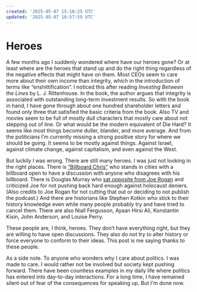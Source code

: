 ```yaml
---
created: '2025-05-07 15:10:25 UTC'
updated: '2025-05-07 16:57:59 UTC'
---
```


# Heroes

A few months ago I suddenly wondered where have our heroes gone? Or at least where are the heroes that stand up and do the right thing regardless of the negative effects that might have on them. Most CEOs seem to care more about their own income than integrity, which in the introduction of terms like “enshittification”. I noticed this after reading _Investing Between the Lines_ by L. J. Rittenhouse. In the book, the author argues that integrity is associated with outstanding long-term investment results. So with the book in hand, I have gone through about one hundred shareholder letters and found only three that satisfied the basic criteria from the book. Also TV and movies seem to be full of mostly dull characters that mostly care about not stepping out of line. Or what would be the modern equivalent of Die Hard? It seems like most things become duller, blander, and more average. And from the politicians I’m currently missing a strong positive story for where we should be going. It seems to be mostly against things. Against Israel, against climate change, against capitalism, and even against the West.

But luckily I was wrong. There are still many heroes. I was just not looking in the right places. There is [“Billboard Chris”](https://www.billboardchris.com/) who stands in cities with a billboard open to have a discussion with anyone who disagrees with his billboard. There is Douglas Murray who [sat opposite from Joe Rogan](https://open.spotify.com/episode/0U7nssZVG3bzjDEOZDukoj) and criticized Joe for not pushing back hard enough against holocaust deniers. (Also credits to Joe Rogan for not cutting that out or deciding to not publish the podcast.) And there are historians like Stephen Kotkin who stick to their history knowledge even while many people probably try and have tried to cancel them. There are also Niall Fergusson, Ayaan Hirsi Ali, Konstantin Kisin, John Anderson, and Louise Perry.

These people are, I think, heroes. They don’t have everything right, but they are willing to have open discussions. They also do not try to alter history or force everyone to conform to their ideas. This post is me saying thanks to these people.

As a side note. To anyone who wonders why I care about politics. I was made to care. I would rather not be involved but society kept pushing forward. There have been countless examples in my daily life where politics has entered into day-to-day interactions. For a long time, I have remained silent out of fear of the consequences for speaking up. But I'm done now.

